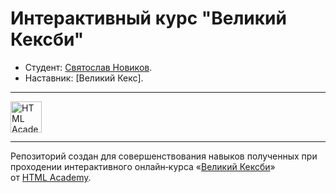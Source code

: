 # Интерактивный курс "Великий Кексби"

* Студент: [Святослав Новиков](https://htmlacademy.ru/profile/id552847).
* Наставник: [Великий Кекс].

---

<a href="https://htmlacademy.ru/courses/keksby"><img align="center" width="50" height="50" alt="HTML Academy" src="https://assets.htmlacademy.ru/img/icons/icon_raccoons.v2.svg"></a>

---

Репозиторий создан для совершенствования навыков полученных при проходении интерактивного онлайн‑курса «[Великий Кексби](https://htmlacademy.ru/courses/keksby)» от [HTML Academy](https://htmlacademy.ru). 